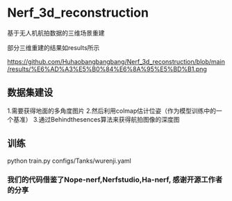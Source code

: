 # Nerf_3d_reconstruction
基于无人机航拍数据的三维场景重建

部分三维重建的结果如results所示

https://github.com/Huhaobangbangbang/Nerf_3d_reconstruction/blob/main/results/%E6%AD%A3%E5%B0%84%E6%8A%95%E5%BD%B1.png
## 数据集建设
1.需要获得地面的多角度图片
2.然后利用colmap估计位姿（作为模型训练中的一个基准）
3.通过Behindthesences算法来获得航拍图像的深度图

## 训练
python train.py configs/Tanks/wurenji.yaml



### 我们的代码借鉴了Nope-nerf,Nerfstudio,Ha-nerf, 感谢开源工作者的分享
